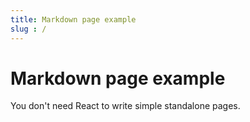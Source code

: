 ```yaml
---
title: Markdown page example
slug : /
---
```


# Markdown page example

You don't need React to write simple standalone pages.
